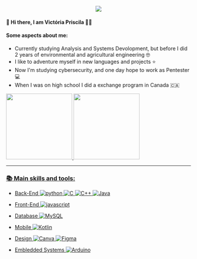 <p align="center">
  <img src="https://readme-typing-svg.herokuapp.com/?lines=Welcome+to+my+GitHub+profile!&center=true&width=380&height=45"</p>
  
#### 🌻 Hi there, I am Victória Priscila 👩‍🦱 
#### Some aspects about me: 
- Currently studying Analysis and Systems Devolopment, but before I did 2 years of environmental and agricultural engineering 🤓
- I like to adventure myself in new languages and projects ⭐
- Now I'm studying cybersecurity, and one day hope to work as Pentester 💻
- When I was on high school I did a exchange program in Canada 🇨🇦

</div>
  <div align="left">
  <a href="https://github.com/VictoriaPriscila28">
  <img height="180em" src="https://github-readme-stats.vercel.app/api?username=victoriapriscila28&show_icons=true&theme=dracula&include_all_commits=true&count_private=true"/>
  <img height="180em" src="https://github-readme-stats.vercel.app/api/top-langs/?username=victoriapriscila28&layout=compact&langs_count=7&theme=dracula"/>
</div>

---
### :books: Main skills and tools:

- Back-End
  ![python](https://img.shields.io/badge/Python-FFD43B?style=for-the-badge&logo=python&logoColor=blue)
  ![C](https://img.shields.io/badge/c-%2300599C.svg?style=for-the-badge&logo=c&logoColor=white)
  ![C++](https://img.shields.io/badge/c++-%2300599C.svg?style=for-the-badge&logo=c%2B%2B&logoColor=white)
  ![Java](https://img.shields.io/badge/java-%23ED8B00.svg?style=for-the-badge&logo=openjdk&logoColor=white)

- Front-End
![javascript](https://img.shields.io/badge/JavaScript-323330?style=for-the-badge&logo=javascript&logoColor=F7DF1E)

- Database
![MySQL](https://img.shields.io/badge/mysql-%2300f.svg?style=for-the-badge&logo=mysql&logoColor=white)
- Mobile
![Kotlin](https://img.shields.io/badge/kotlin-%237F52FF.svg?style=for-the-badge&logo=kotlin&logoColor=white) 
- Design
![Canva](https://img.shields.io/badge/Canva-%2300C4CC.svg?style=for-the-badge&logo=Canva&logoColor=white)
![Figma](https://img.shields.io/badge/figma-%23F24E1E.svg?style=for-the-badge&logo=figma&logoColor=white)

- Embledded Systems
![Arduino](https://img.shields.io/badge/-Arduino-00979D?style=for-the-badge&logo=Arduino&logoColor=white)





  
 
